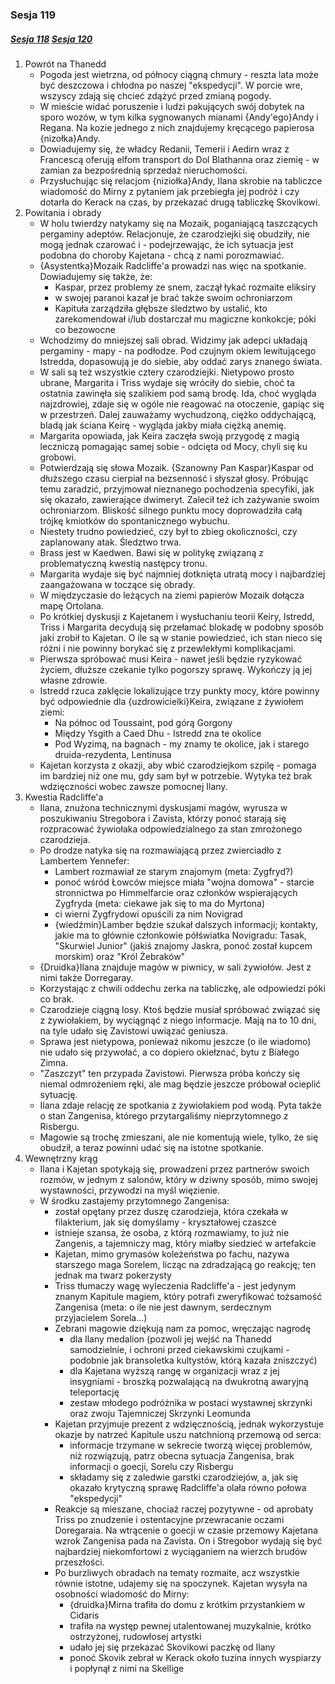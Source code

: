### Sesja 119
##### [Sesja 118](#sesja-118) [Sesja 120](#sesja-120)
1. Powrót na Thanedd
    - Pogoda jest wietrzna, od północy ciągną chmury - reszta lata może być deszczowa i chłodna po naszej "ekspedycji". W porcie wre, wszyscy zdają się chcieć zdążyć przed zmianą pogody.
    - W mieście widać poruszenie i ludzi pakujących swój dobytek na sporo wozów, w tym kilka sygnowanych mianami {Andy'ego}Andy i Regana. Na kozie jednego z nich znajdujemy kręcącego papierosa {nizołka}Andy.
    - Dowiadujemy się, że władcy Redanii, Temerii i Aedirn wraz z Francescą oferują elfom transport do Dol Blathanna oraz ziemię - w zamian za bezpośrednią sprzedaż nieruchomości.
    - Przysłuchując się relacjom {niziołka}Andy, Ilana skrobie na tabliczce wiadomość do Mirny z pytaniem jak przebiegła jej podróż i czy dotarła do Kerack na czas, by przekazać drugą tabliczkę Skovikowi.
2. Powitania i obrady
    - W holu twierdzy natykamy się na Mozaik, poganiającą taszczących pergaminy adeptów. Relacjonuje, że czarodziejki się obudziły, nie mogą jednak czarować i - podejrzewając, że ich sytuacja jest podobna do choroby Kajetana - chcą z nami porozmawiać.
    - {Asystentka}Mozaik Radcliffe'a prowadzi nas więc na spotkanie. Dowiadujemy się także, że:
        - Kaspar, przez problemy ze snem, zaczął łykać rozmaite eliksiry
        - w swojej paranoi kazał je brać także swoim ochroniarzom
        - Kapituła zarządziła głębsze śledztwo by ustalić, kto zarekomendował i/lub dostarczał mu magiczne konkokcje; póki co bezowocne
    - Wchodzimy do mniejszej sali obrad. Widzimy jak adepci układają pergaminy - mapy - na podłodze. Pod czujnym okiem lewitującego Istredda, dopasowują je do siebie, aby oddać zarys znanego świata.
    - W sali są też wszystkie cztery czarodziejki. Nietypowo prosto ubrane, Margarita i Triss wydaje się wróciły do siebie, choć ta ostatnia zawinęła się szalikiem pod samą brodę. Ida, choć wygląda najzdrowiej, zdaje się w ogóle nie reagować na otoczenie, gapiąc się w przestrzeń. Dalej zauważamy wychudzoną, ciężko oddychającą, bladą jak ściana Keirę - wygląda jakby miała ciężką anemię.
    - Margarita opowiada, jak Keira zaczęła swoją przygodę z magią leczniczą pomagając samej sobie - odcięta od Mocy, chyli się ku grobowi.
    - Potwierdzają się słowa Mozaik. {Szanowny Pan Kaspar}Kaspar od dłuższego czasu cierpiał na bezsenność i słyszał głosy. Próbując temu zaradzić, przyjmował nieznanego pochodzenia specyfiki, jak się okazało, zawierające dwimeryt. Zalecił też ich zażywanie swoim ochroniarzom. Bliskość silnego punktu mocy doprowadziła całą trójkę kmiotków do spontanicznego wybuchu.
    - Niestety trudno powiedzieć, czy był to zbieg okoliczności, czy zaplanowany atak. Śledztwo trwa.
    - Brass jest w Kaedwen. Bawi się w politykę związaną z problematyczną kwestią następcy tronu.
    - Margarita wydaje się być najmniej dotknięta utratą mocy i najbardziej zaangażowana w toczące się obrady.
    - W międzyczasie do leżących na ziemi papierów Mozaik dołącza mapę Ortolana.
    - Po krótkiej dyskusji z Kajetanem i wysłuchaniu teorii Keiry, Istredd, Triss i Margarita decydują się przełamać blokadę w podobny sposób jaki zrobił to Kajetan. O ile są w stanie powiedzieć, ich stan nieco się różni i nie powinny borykać się z przewlekłymi komplikacjami.
    - Pierwsza spróbować musi Keira - nawet jeśli będzie ryzykować życiem, dłuższe czekanie tylko pogorszy sprawę. Wykończy ją jej własne zdrowie.
    - Istredd rzuca zaklęcie lokalizujące trzy punkty mocy, które powinny być odpowiednie dla {uzdrowicielki}Keira, związane z żywiołem ziemi:
        - Na północ od Toussaint, pod górą Gorgony
        - Między Ysgith a Caed Dhu - Istredd zna te okolice
        - Pod Wyzimą, na bagnach - my znamy te okolice, jak i starego druida-rezydenta, Lentinusa
    - Kajetan korzysta z okazji, aby wbić czarodziejkom szpilę - pomaga im bardziej niż one mu, gdy sam był w potrzebie. Wytyka też brak wdzięczności wobec zawsze pomocnej Ilany.
3. Kwestia Radcliffe'a
    - Ilana, znużona technicznymi dyskusjami magów, wyrusza w poszukiwaniu Stregobora i Zavista, którzy ponoć starają się rozpracować żywiołaka odpowiedzialnego za stan zmrożonego czarodzieja.
    - Po drodze natyka się na rozmawiającą przez zwierciadło z Lambertem Yennefer:
        - Lambert rozmawiał ze starym znajomym (meta: Zygfryd?)
        - ponoć wśród Łowców miejsce miała "wojna domowa" - starcie stronnictwa po Himmelfarcie oraz członków wspierających Zygfryda (meta: ciekawe jak się to ma do Myrtona)
        - ci wierni Zygfrydowi opuścili za nim Novigrad
        - {wiedźmin}Lamber będzie szukał dalszych informacji; kontakty, jakie ma to głównie członkowie półświatka Novigradu: Tasak, "Skurwiel Junior" (jakiś znajomy Jaskra, ponoć został kupcem morskim) oraz "Król Żebraków"
    - {Druidka}Ilana znajduje magów w piwnicy, w sali żywiołów. Jest z nimi także Dorregaray.
    - Korzystając z chwili oddechu zerka na tabliczkę, ale odpowiedzi póki co brak.
    - Czarodzieje ciągną losy. Ktoś będzie musiał spróbować związać się z żywiołakiem, by wyciągnąć z niego informacje. Mają na to 10 dni, na tyle udało się Zavistowi uwiązać geniusza.
    - Sprawa jest nietypowa, ponieważ nikomu jeszcze (o ile wiadomo) nie udało się przywołać, a co dopiero okiełznać, bytu z Białego Zimna.
    - "Zaszczyt" ten przypada Zavistowi. Pierwsza próba kończy się niemal odmrożeniem ręki, ale mag będzie jeszcze próbował ocieplić sytuację.
    - Ilana zdaje relację ze spotkania z żywiołakiem pod wodą. Pyta także o stan Zangenisa, którego przytargaliśmy nieprzytomnego z Risbergu.
    - Magowie są trochę zmieszani, ale nie komentują wiele, tylko, że się obudził, a teraz powinni udać się na istotne spotkanie.
4. Wewnętrzny krąg
    - Ilana i Kajetan spotykają się, prowadzeni przez partnerów swoich rozmów, w jednym z salonów, który w dziwny sposób, mimo swojej wystawności, przywodzi na myśl więzienie.
    - W środku zastajemy przytomnego Zangenisa:
        - został opętany przez duszę czarodzieja, która czekała w filakterium, jak się domyślamy - kryształowej czaszce
        - istnieje szansa, że osoba, z którą rozmawiamy, to już nie Zangenis, a tajemniczy mag, który miałby siedzieć w artefakcie
        - Kajetan, mimo grymasów koleżeństwa po fachu, nazywa starszego maga Sorelem, licząc na zdradzającą go reakcję; ten jednak ma twarz pokerzysty
        - Triss tłumaczy wagę wyleczenia Radcliffe'a - jest jedynym znanym Kapitule magiem, który potrafi zweryfikować tożsamość Zangenisa (meta: o ile nie jest dawnym, serdecznym przyjacielem Sorela...)
        - Zebrani magowie dziękują nam za pomoc, wręczając nagrodę
            - dla Ilany medalion (pozwoli jej wejść na Thanedd samodzielnie, i ochroni przed ciekawskimi czujkami - podobnie jak bransoletka kultystów, którą kazała zniszczyć)
            - dla Kajetana wyższą rangę w organizacji wraz z jej insygniami - broszką pozwalającą na dwukrotną awaryjną teleportację
            - zestaw młodego podróżnika w postaci wystawnej skrzynki oraz zwoju Tajemniczej Skrzynki Leomunda
        - Kajetan przyjmuje prezent z wdzięcznością, jednak wykorzystuje okazje by natrzeć Kapitule uszu natchnioną przemową od serca:
            - informacje trzymane w sekrecie tworzą więcej problemów, niż rozwiązują, patrz obecna sytuacja Zangenisa, brak informacji o goecji, Sorelu czy Risbergu
            - składamy się z zaledwie garstki czarodziejów, a, jak się okazało krytyczną sprawę Radcliffe'a olała równo połowa "ekspedycji"
        - Reakcje są mieszane, chociaż raczej pozytywne - od aprobaty Triss po znudzenie i ostentacyjne przewracanie oczami Doregaraia.
        Na wtrącenie o goecji w czasie przemowy Kajetana wzrok Zangenisa pada na Zavista. On i Stregobor wydają się być najbardziej niekomfortowi z wyciąganiem na wierzch brudów przeszłości.
        - Po burzliwych obradach na tematy rozmaite, acz wszystkie równie istotne, udajemy się na spoczynek. Kajetan wysyła na osobności wiadomość do Mirny:
            - {druidka}Mirna trafiła do domu z krótkim przystankiem w Cidaris
            - trafiła na występ pewnej utalentowanej muzykalnie, krótko ostrzyżonej, rudowłosej artystki
            - udało jej się przekazać Skovikowi paczkę od Ilany
            - ponoć Skovik zebrał w Kerack około tuzina innych wyspiarzy i popłynął z nimi na Skellige